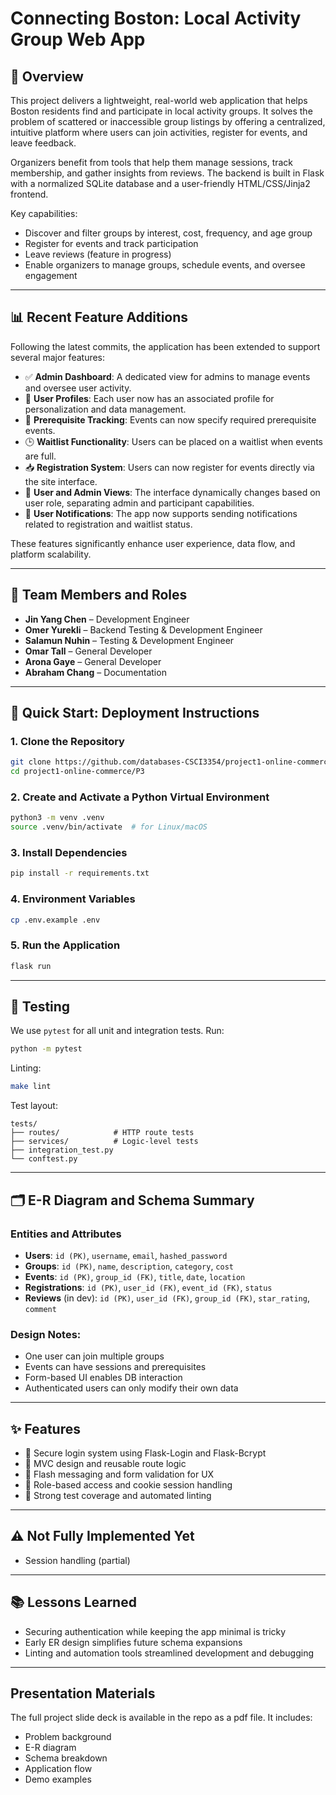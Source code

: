 # Connecting Boston: Local Activity Group Web App

## 📘 Overview

This project delivers a lightweight, real-world web application that helps Boston residents find and participate in local activity groups. It solves the problem of scattered or inaccessible group listings by offering a centralized, intuitive platform where users can join activities, register for events, and leave feedback.

Organizers benefit from tools that help them manage sessions, track membership, and gather insights from reviews. The backend is built in Flask with a normalized SQLite database and a user-friendly HTML/CSS/Jinja2 frontend.

Key capabilities:
- Discover and filter groups by interest, cost, frequency, and age group
- Register for events and track participation
- Leave reviews (feature in progress)
- Enable organizers to manage groups, schedule events, and oversee engagement

---

## 📊 Recent Feature Additions

Following the latest commits, the application has been extended to support several major features:

- ✅ **Admin Dashboard**: A dedicated view for admins to manage events and oversee user activity.
- 👤 **User Profiles**: Each user now has an associated profile for personalization and data management.
- 🔄 **Prerequisite Tracking**: Events can now specify required prerequisite events.
- 🕒 **Waitlist Functionality**: Users can be placed on a waitlist when events are full.
- 📥 **Registration System**: Users can now register for events directly via the site interface.
- 👀 **User and Admin Views**: The interface dynamically changes based on user role, separating admin and participant capabilities.
- 🔔 **User Notifications**: The app now supports sending notifications related to registration and waitlist status.

These features significantly enhance user experience, data flow, and platform scalability.

---

## 👥 Team Members and Roles

- **Jin Yang Chen** – Development Engineer
- **Omer Yurekli** – Backend Testing & Development Engineer
- **Salamun Nuhin** – Testing & Development Engineer
- **Omar Tall** – General Developer
- **Arona Gaye** – General Developer
- **Abraham Chang** – Documentation

---

## 🚀 Quick Start: Deployment Instructions

### 1. Clone the Repository
```bash
git clone https://github.com/databases-CSCI3354/project1-online-commerce.git
cd project1-online-commerce/P3
```

### 2. Create and Activate a Python Virtual Environment
```bash
python3 -m venv .venv
source .venv/bin/activate  # for Linux/macOS
```

### 3. Install Dependencies
```bash
pip install -r requirements.txt
```

### 4. Environment Variables
```bash
cp .env.example .env
```

### 5. Run the Application
```bash
flask run
```

---

## 🧪 Testing

We use `pytest` for all unit and integration tests.
Run:
```bash
python -m pytest
```

Linting:
```bash
make lint
```

Test layout:
```
tests/
├── routes/            # HTTP route tests
├── services/          # Logic-level tests
├── integration_test.py
└── conftest.py
```

---

## 🗂️ E-R Diagram and Schema Summary

### Entities and Attributes
- **Users**: `id (PK)`, `username`, `email`, `hashed_password`
- **Groups**: `id (PK)`, `name`, `description`, `category`, `cost`
- **Events**: `id (PK)`, `group_id (FK)`, `title`, `date`, `location`
- **Registrations**: `id (PK)`, `user_id (FK)`, `event_id (FK)`, `status`
- **Reviews** (in dev): `id (PK)`, `user_id (FK)`, `group_id (FK)`, `star_rating`, `comment`

### Design Notes:
- One user can join multiple groups
- Events can have sessions and prerequisites
- Form-based UI enables DB interaction
- Authenticated users can only modify their own data

---

## ✨ Features

- 🔐 Secure login system using Flask-Login and Flask-Bcrypt
- 🧠 MVC design and reusable route logic
- 💬 Flash messaging and form validation for UX
- 🔁 Role-based access and cookie session handling
- 🧪 Strong test coverage and automated linting

---

## ⚠️ Not Fully Implemented Yet
- Session handling (partial)

---

## 📚 Lessons Learned

- Securing authentication while keeping the app minimal is tricky
- Early ER design simplifies future schema expansions
- Linting and automation tools streamlined development and debugging

---

## Presentation Materials

The full project slide deck is available in the repo as a pdf file. It includes:
- Problem background
- E-R diagram
- Schema breakdown
- Application flow
- Demo examples
